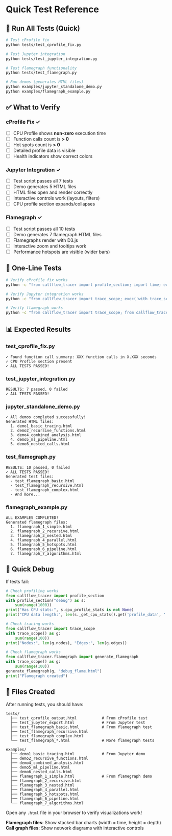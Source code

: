 # Quick Test Reference

## 🚀 Run All Tests (Quick)

```bash
# Test cProfile fix
python tests/test_cprofile_fix.py

# Test Jupyter integration  
python tests/test_jupyter_integration.py

# Test flamegraph functionality
python tests/test_flamegraph.py

# Run demos (generates HTML files)
python examples/jupyter_standalone_demo.py
python examples/flamegraph_example.py
```

## ✅ What to Verify

### cProfile Fix ✓
- [ ] CPU Profile shows **non-zero** execution time
- [ ] Function calls count is **> 0**
- [ ] Hot spots count is **> 0**
- [ ] Detailed profile data is visible
- [ ] Health indicators show correct colors

### Jupyter Integration ✓
- [ ] Test script passes all 7 tests
- [ ] Demo generates 5 HTML files
- [ ] HTML files open and render correctly
- [ ] Interactive controls work (layouts, filters)
- [ ] CPU profile section expands/collapses

### Flamegraph ✓
- [ ] Test script passes all 10 tests
- [ ] Demo generates 7 flamegraph HTML files
- [ ] Flamegraphs render with D3.js
- [ ] Interactive zoom and tooltips work
- [ ] Performance hotspots are visible (wider bars)

## 🎯 One-Line Tests

```bash
# Verify cProfile fix works
python -c "from callflow_tracer import profile_section; import time; exec('with profile_section(\"test\") as s: time.sleep(0.01)\nprint(\"CPU data:\", len(s._get_cpu_stats().get(\"profile_data\", \"\")))')"

# Verify Jupyter integration works
python -c "from callflow_tracer import trace_scope; exec('with trace_scope() as g: sum(range(100))\nprint(\"Nodes:\", len(g.nodes), \"Edges:\", len(g.edges))')"

# Verify flamegraph works
python -c "from callflow_tracer import trace_scope; from callflow_tracer.flamegraph import generate_flamegraph; exec('with trace_scope() as g: sum(range(100))\ngenerate_flamegraph(g, \"test_flame.html\")\nprint(\"Flamegraph generated\")')"
```

## 📊 Expected Results

### test_cprofile_fix.py
```
✓ Found function call summary: XXX function calls in X.XXX seconds
✓ CPU Profile section present
✓ ALL TESTS PASSED!
```

### test_jupyter_integration.py
```
RESULTS: 7 passed, 0 failed
✓ ALL TESTS PASSED!
```

### jupyter_standalone_demo.py
```
✓ All demos completed successfully!
Generated HTML files:
  1. demo1_basic_tracing.html
  2. demo2_recursive_functions.html
  3. demo4_combined_analysis.html
  4. demo5_ml_pipeline.html
  5. demo6_nested_calls.html
```

### test_flamegraph.py
```
RESULTS: 10 passed, 0 failed
✓ ALL TESTS PASSED!
Generated test files:
  - test_flamegraph_basic.html
  - test_flamegraph_recursive.html
  - test_flamegraph_complex.html
  - And more...
```

### flamegraph_example.py
```
ALL EXAMPLES COMPLETED!
Generated flamegraph files:
  1. flamegraph_1_simple.html
  2. flamegraph_2_recursive.html
  3. flamegraph_3_nested.html
  4. flamegraph_4_parallel.html
  5. flamegraph_5_hotspots.html
  6. flamegraph_6_pipeline.html
  7. flamegraph_7_algorithms.html
```

## 🐛 Quick Debug

If tests fail:

```python
# Check profiling works
from callflow_tracer import profile_section
with profile_section("debug") as s:
    sum(range(1000))
print("Has CPU stats:", s.cpu_profile_stats is not None)
print("CPU data length:", len(s._get_cpu_stats().get('profile_data', '')))

# Check tracing works
from callflow_tracer import trace_scope
with trace_scope() as g:
    sum(range(100))
print("Nodes:", len(g.nodes), "Edges:", len(g.edges))

# Check flamegraph works
from callflow_tracer.flamegraph import generate_flamegraph
with trace_scope() as g:
    sum(range(100))
generate_flamegraph(g, "debug_flame.html")
print("Flamegraph created")
```

## 📝 Files Created

After running tests, you should have:

```
tests/
  ├── test_cprofile_output.html           # From cProfile test
  ├── test_jupyter_export.html            # From Jupyter test
  ├── test_flamegraph_basic.html          # From flamegraph test
  ├── test_flamegraph_recursive.html
  ├── test_flamegraph_complex.html
  └── test_flamegraph_*.html              # More flamegraph tests

examples/
  ├── demo1_basic_tracing.html            # From Jupyter demo
  ├── demo2_recursive_functions.html
  ├── demo4_combined_analysis.html
  ├── demo5_ml_pipeline.html
  ├── demo6_nested_calls.html
  ├── flamegraph_1_simple.html            # From flamegraph demo
  ├── flamegraph_2_recursive.html
  ├── flamegraph_3_nested.html
  ├── flamegraph_4_parallel.html
  ├── flamegraph_5_hotspots.html
  ├── flamegraph_6_pipeline.html
  └── flamegraph_7_algorithms.html
```

Open any `.html` file in your browser to verify visualizations work!

**Flamegraph files**: Show stacked bar charts (width = time, height = depth)
**Call graph files**: Show network diagrams with interactive controls
